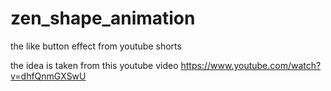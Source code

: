 # zen_shape_animation
the like button effect from youtube shorts

the idea is taken from this youtube video
https://www.youtube.com/watch?v=dhfQnmGXSwU
